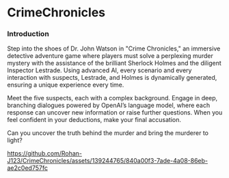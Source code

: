 # CrimeChronicles

### Introduction

Step into the shoes of Dr. John Watson in "Crime Chronicles," an immersive detective adventure game where players must solve a perplexing murder mystery with the assistance of the brilliant Sherlock Holmes and the diligent Inspector Lestrade. Using advanced AI, every scenario and every interaction with suspects, Lestrade, and Holmes is dynamically generated, ensuring a unique experience every time.

Meet the five suspects, each with a complex background. Engage in deep, branching dialogues powered by OpenAI’s language model, where each response can uncover new information or raise further questions. When you feel confident in your deductions, make your final accusation. 

Can you uncover the truth behind the murder and bring the murderer to light?

https://github.com/Rohan-J123/CrimeChronicles/assets/139244765/840a00f3-7ade-4a08-86eb-ae2c0ed757fc


